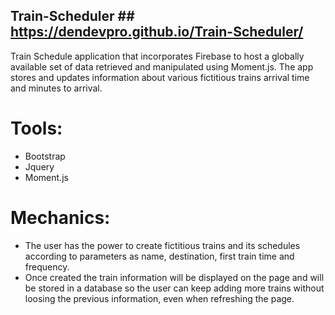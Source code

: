 ## Train-Scheduler ## https://dendevpro.github.io/Train-Scheduler/

Train Schedule application that incorporates Firebase to host a globally available set of data retrieved and manipulated using Moment.js. The app stores and updates information about various fictitious trains arrival time and minutes to arrival.

# Tools:
- Bootstrap
- Jquery
- Moment.js

# Mechanics:
- The user has the power to create fictitious trains and its schedules according to parameters as name, destination, first train time and frequency.
- Once created the train information will be displayed on the page and will be stored in a database so the user can keep adding more trains without loosing the previous information, even when refreshing the page.
